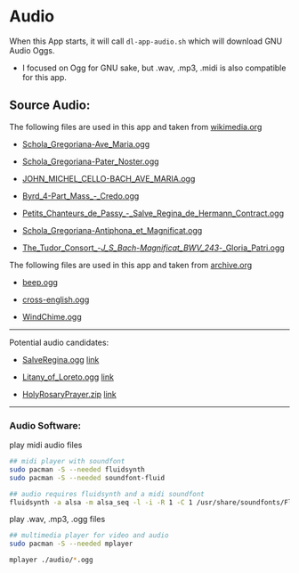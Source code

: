 # Audio

When this App starts, it will call ```dl-app-audio.sh``` which will download GNU Audio Oggs.

- I focused on Ogg for GNU sake, but .wav, .mp3, .midi is also compatible for this app.

## Source Audio:

The following files are used in this app and taken from [wikimedia.org](https://commons.wikimedia.org/wiki/Category:Ogg_files_of_Christian_music)

- [Schola_Gregoriana-Ave_Maria.ogg](https://en.wikipedia.org/wiki/File:Schola_Gregoriana-Ave_Maria.ogg)

- [Schola_Gregoriana-Pater_Noster.ogg](https://commons.wikimedia.org/wiki/File:Schola_Gregoriana-Pater_Noster.ogg)

- [JOHN_MICHEL_CELLO-BACH_AVE_MARIA.ogg](https://commons.wikimedia.org/wiki/File:JOHN_MICHEL_CELLO-BACH_AVE_MARIA.ogg)

- [Byrd_4-Part_Mass_-_Credo.ogg](https://commons.wikimedia.org/wiki/File:Byrd_4-Part_Mass_-_Credo.ogg)

- [Petits_Chanteurs_de_Passy_-_Salve_Regina_de_Hermann_Contract.ogg](https://commons.wikimedia.org/wiki/File:Petits_Chanteurs_de_Passy_-_Salve_Regina_de_Hermann_Contract.ogg)

- [Schola_Gregoriana-Antiphona_et_Magnificat.ogg](https://commons.wikimedia.org/wiki/File:Schola_Gregoriana-Antiphona_et_Magnificat.ogg)

- [The_Tudor_Consort_-_J_S_Bach_-_Magnificat_BWV_243_-_Gloria_Patri.ogg](https://commons.wikimedia.org/wiki/File:The_Tudor_Consort_-_J_S_Bach_-_Magnificat_BWV_243_-_Gloria_Patri.ogg)


The following files are used in this app and taken from  [archive.org](archive.org)

* [beep.ogg](https://archive.org/details/kkkfffbird_yahoo_Beep_201607)

* [cross-english.ogg](https://archive.org/details/01SignOfTheCross)

* [WindChime.ogg](WindChimeCellPhoneAlert/WindChime.ogg)

---

Potential audio candidates:

* [SalveRegina.ogg](https://archive.org/details/SalveRegina_889) [link](https://archive.org/download/SalveRegina_889/SalveRegina.ogg)

* [Litany_of_Loreto.ogg](https://archive.org/details/LitanyOfLoreto) [link](https://archive.org/download/LitanyOfLoreto/Litany_of_Loreto.ogg)

* [HolyRosaryPrayer.zip](https://archive.org/details/HolyRosaryPrayer) [link](https://archive.org/compress/HolyRosaryPrayer/formats=OGG%20VORBIS&file=/HolyRosaryPrayer.zip)

---

### Audio Software:

play midi audio files
```sh
## midi player with soundfont
sudo pacman -S --needed fluidsynth
sudo pacman -S --needed soundfont-fluid

## audio requires fluidsynth and a midi soundfont
fluidsynth -a alsa -m alsa_seq -l -i -R 1 -C 1 /usr/share/soundfonts/FluidR3_GM.sf2 ./audio/*.mid

```

play .wav, .mp3, .ogg files
```sh
## multimedia player for video and audio
sudo pacman -S --needed mplayer

mplayer ./audio/*.ogg
```
